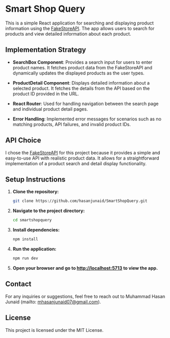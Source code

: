 # Smart Shop Query

This is a simple React application for searching and displaying product information using the [FakeStoreAPI](https://fakestoreapi.com/). The app allows users to search for products and view detailed information about each product.

## Implementation Strategy

- **SearchBox Component**: Provides a search input for users to enter product names. It fetches product data from the FakeStoreAPI and dynamically updates the displayed products as the user types.

- **ProductDetail Component**: Displays detailed information about a selected product. It fetches the details from the API based on the product ID provided in the URL.

- **React Router**: Used for handling navigation between the search page and individual product detail pages.

- **Error Handling**: Implemented error messages for scenarios such as no matching products, API failures, and invalid product IDs.

## API Choice

I chose the [FakeStoreAPI](https://fakestoreapi.com/) for this project because it provides a simple and easy-to-use API with realistic product data. It allows for a straightforward implementation of a product search and detail display functionality.

## Setup Instructions

1. **Clone the repository:**

    ```bash
    git clone https://github.com/hasanjunaid/SmartShopQuery.git
    ```

2. **Navigate to the project directory:**

    ```bash
    cd smartshopquery
    ```

3. **Install dependencies:**

    ```bash
    npm install
    ```

4. **Run the application:**

    ```bash
    npm run dev
    ```

5. **Open your browser and go to [http://localhost:5713](http://localhost:5713) to view the app.**

## Contact

For any inquiries or suggestions, feel free to reach out to Muhammad Hasan Junaid (mailto: mhasanjunaid07@gmail.com).

## License

This project is licensed under the MIT License.
